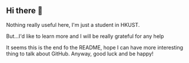 ## Hi there 👋

Nothing really useful here, I'm just a student in HKUST.

But...I'd like to learn more and I will be really grateful for any help

It seems this is the end fo the README, hope I can have more interesting thing to talk about GitHub. Anyway, good luck and be happy!
